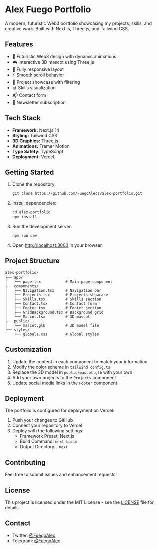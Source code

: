 # Alex Fuego Portfolio

A modern, futuristic Web3 portfolio showcasing my projects, skills, and creative work. Built with Next.js, Three.js, and Tailwind CSS.

## Features

- 🎨 Futuristic Web3 design with dynamic animations
- 🎮 Interactive 3D mascot using Three.js
- 📱 Fully responsive layout
- ⚡ Smooth scroll behavior
- 🎯 Project showcase with filtering
- 📊 Skills visualization
- 📬 Contact form
- 📰 Newsletter subscription

## Tech Stack

- **Framework:** Next.js 14
- **Styling:** Tailwind CSS
- **3D Graphics:** Three.js
- **Animations:** Framer Motion
- **Type Safety:** TypeScript
- **Deployment:** Vercel

## Getting Started

1. Clone the repository:
   ```bash
   git clone https://github.com/FuegoAlecs/alex-portfolio.git
   ```

2. Install dependencies:
   ```bash
   cd alex-portfolio
   npm install
   ```

3. Run the development server:
   ```bash
   npm run dev
   ```

4. Open [http://localhost:3000](http://localhost:3000) in your browser.

## Project Structure

```
alex-portfolio/
├── app/
│   └── page.tsx           # Main page component
├── components/
│   ├── Navigation.tsx     # Navigation bar
│   ├── Projects.tsx       # Projects showcase
│   ├── Skills.tsx         # Skills section
│   ├── Contact.tsx        # Contact form
│   ├── Footer.tsx         # Footer section
│   ├── GridBackground.tsx # Background grid
│   └── Mascot.tsx         # 3D mascot
├── public/
│   └── mascot.glb         # 3D model file
└── styles/
    └── globals.css        # Global styles
```

## Customization

1. Update the content in each component to match your information
2. Modify the color scheme in `tailwind.config.ts`
3. Replace the 3D model in `public/mascot.glb` with your own
4. Add your own projects to the `Projects` component
5. Update social media links in the `Footer` component

## Deployment

The portfolio is configured for deployment on Vercel:

1. Push your changes to GitHub
2. Connect your repository to Vercel
3. Deploy with the following settings:
   - Framework Preset: Next.js
   - Build Command: `next build`
   - Output Directory: `.next`

## Contributing

Feel free to submit issues and enhancement requests!

## License

This project is licensed under the MIT License - see the [LICENSE](LICENSE) file for details.

## Contact

- Twitter: [@FuegoAlec](https://twitter.com/FuegoAlec)
- Telegram: [@FuegoAlec](https://t.me/FuegoAlec)
